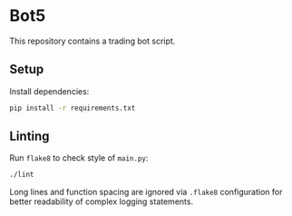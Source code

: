 # Bot5

This repository contains a trading bot script.

## Setup

Install dependencies:

```bash
pip install -r requirements.txt
```

## Linting

Run `flake8` to check style of `main.py`:

```bash
./lint
```

Long lines and function spacing are ignored via `.flake8` configuration for
better readability of complex logging statements.
